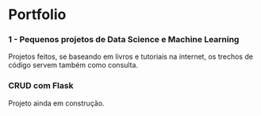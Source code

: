 # Portfolio

 
<h3>1 - Pequenos projetos de Data Science e Machine Learning</h3>
<p>Projetos feitos, se baseando em livros e tutoriais na internet, os trechos de código servem também como consulta.</p>

<h3>CRUD com Flask</h3>
<p>Projeto ainda em construção.</p>
